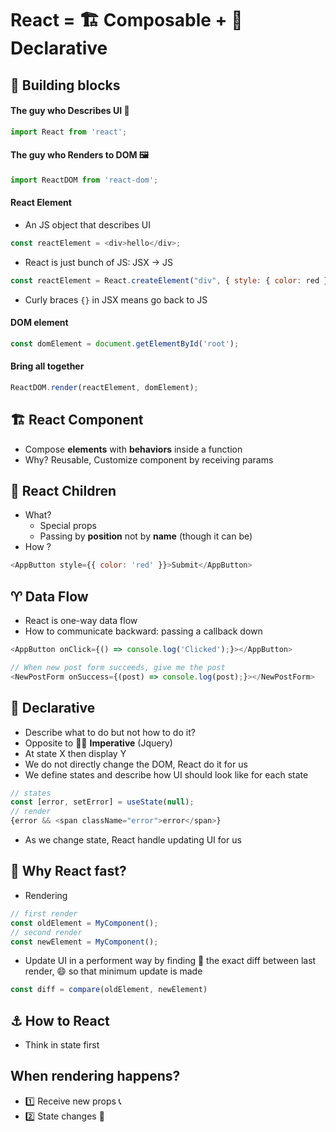 # React = 🏗️ Composable + 🚡 Declarative

## 🧱 Building blocks
#### The guy who Describes UI 🤏
```js
import React from 'react';
```
#### The guy who Renders to DOM 🖼️
```js
import ReactDOM from 'react-dom';
```
#### React Element
* An JS object that describes UI
```js
const reactElement = <div>hello</div>;
```
* React is just bunch of JS: JSX -> JS
```js
const reactElement = React.createElement("div", { style: { color: red } }, "hello there");
```
* Curly braces `{}` in JSX means go back to JS

#### DOM element
```js
const domElement = document.getElementById('root');
```
#### Bring all together
```js
ReactDOM.render(reactElement, domElement);
```

## 🏗️ React Component
* Compose __elements__ with __behaviors__ inside a function
* Why? Reusable, Customize component by receiving params

## 🚸 React Children
* What?
  * Special props
  * Passing by __position__ not by __name__ (though it can be)
* How ?
```js
<AppButton style={{ color: 'red' }}>Submit</AppButton>
```

## ♈ Data Flow
* React is one-way data flow
* How to communicate backward: passing a callback down
```js
<AppButton onClick={() => console.log('Clicked');}></AppButton>
```
```js
// When new post form succeeds, give me the post
<NewPostForm onSuccess={(post) => console.log(post);}></NewPostForm>
```

## 🚡 Declarative
* Describe what to do but not how to do it?
* Opposite to 👷‍♂️ __Imperative__ (Jquery)
* At state X then display Y
* We do not directly change the DOM, React do it for us
* We define states and describe how UI should look like for each state
```js
// states
const [error, setError] = useState(null);
// render
{error && <span className="error">error</span>}
```
* As we change state, React handle updating UI for us

## 🚀 Why React fast?
- Rendering
```js
// first render
const oldElement = MyComponent();
// second render
const newElement = MyComponent();
```
- Update UI in a performent way by finding 🔡 the exact diff between last render, 😄 so that minimum update is made
```js
const diff = compare(oldElement, newElement)
```

## ⚓ How to React
* Think in state first

## When rendering happens?
* :one: Receive new props 📞
* :two: State changes 💱
